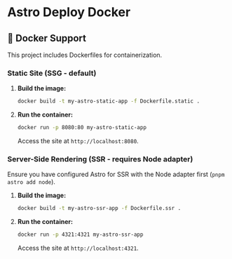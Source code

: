 # Astro Deploy Docker

## 🐳 Docker Support

This project includes Dockerfiles for containerization.

### Static Site (SSG - default)

1.  **Build the image:**

    ```sh
    docker build -t my-astro-static-app -f Dockerfile.static .
    ```

2.  **Run the container:**
    ```sh
    docker run -p 8080:80 my-astro-static-app
    ```
    Access the site at `http://localhost:8080`.

### Server-Side Rendering (SSR - requires Node adapter)

Ensure you have configured Astro for SSR with the Node adapter first (`pnpm astro add node`).

1. **Build the image:**

   ```sh
   docker build -t my-astro-ssr-app -f Dockerfile.ssr .
   ```

2. **Run the container:**
   ```sh
   docker run -p 4321:4321 my-astro-ssr-app
   ```
   Access the site at `http://localhost:4321`.
